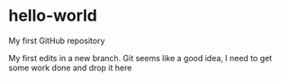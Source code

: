 # hello-world
My first GitHub repository

My first edits in a new branch. 
Git seems like a good idea, I need to get some work done and drop it here
